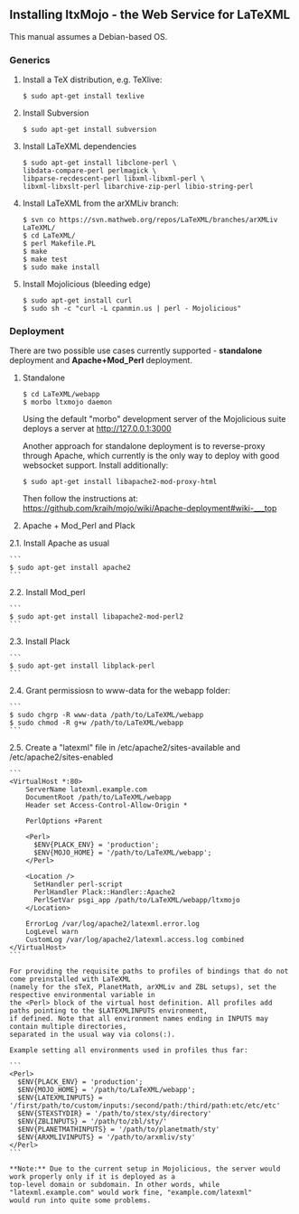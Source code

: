 ## Installing ltxMojo - the Web Service for LaTeXML

This manual assumes a Debian-based OS.

### Generics

1. Install a TeX distribution, e.g. TeXlive:

    ```
    $ sudo apt-get install texlive
    ```

2. Install Subversion
    
    ```
    $ sudo apt-get install subversion
    ```

3. Install LaTeXML dependencies
  
    ```
    $ sudo apt-get install libclone-perl \
    libdata-compare-perl perlmagick \
    libparse-recdescent-perl libxml-libxml-perl \
    libxml-libxslt-perl libarchive-zip-perl libio-string-perl
    ```

4. Install LaTeXML from the arXMLiv branch:
    
    ```
    $ svn co https://svn.mathweb.org/repos/LaTeXML/branches/arXMLiv LaTeXML/
    $ cd LaTeXML/
    $ perl Makefile.PL
    $ make
    $ make test
    $ sudo make install
    ```

5. Install Mojolicious (bleeding edge)

    ```
    $ sudo apt-get install curl
    $ sudo sh -c "curl -L cpanmin.us | perl - Mojolicious"
    ```

### Deployment

There are two possible use cases currently supported - **standalone** deployment and **Apache+Mod_Perl** deployment.

1. Standalone

    ```
    $ cd LaTeXML/webapp
    $ morbo ltxmojo daemon
    ```

    Using the default "morbo" development server of the Mojolicious suite deploys a server at http://127.0.0.1:3000

    Another approach for standalone deployment is to reverse-proxy through Apache, which currently is the only way
    to deploy with good websocket support. Install additionally:
 
    ```
    $ sudo apt-get install libapache2-mod-proxy-html
    ```

    Then follow the instructions at: https://github.com/kraih/mojo/wiki/Apache-deployment#wiki-___top

2. Apache + Mod_Perl and Plack

  2.1. Install Apache as usual
    
    ```
    $ sudo apt-get install apache2
    ```

  2.2. Install Mod_perl 
  
    ```
    $ sudo apt-get install libapache2-mod-perl2
    ```

  2.3. Install Plack
  
    ```
    $ sudo apt-get install libplack-perl
    ```

  2.4. Grant permissiosn to www-data for the webapp folder:
  
    ```
    $ sudo chgrp -R www-data /path/to/LaTeXML/webapp
    $ sudo chmod -R g+w /path/to/LaTeXML/webapp
    ```

  2.5. Create a "latexml" file in /etc/apache2/sites-available and /etc/apache2/sites-enabled

    ```
    <VirtualHost *:80>
        ServerName latexml.example.com 
        DocumentRoot /path/to/LaTeXML/webapp
        Header set Access-Control-Allow-Origin *                                    

        PerlOptions +Parent
                                                                  
        <Perl>
          $ENV{PLACK_ENV} = 'production';
          $ENV{MOJO_HOME} = '/path/to/LaTeXML/webapp';
        </Perl>

        <Location />
          SetHandler perl-script
          PerlHandler Plack::Handler::Apache2
          PerlSetVar psgi_app /path/to/LaTeXML/webapp/ltxmojo
        </Location>

        ErrorLog /var/log/apache2/latexml.error.log
        LogLevel warn
        CustomLog /var/log/apache2/latexml.access.log combined
    </VirtualHost>
    ```
    
    For providing the requisite paths to profiles of bindings that do not come preinstalled with LaTeXML
    (namely for the sTeX, PlanetMath, arXMLiv and ZBL setups), set the respective environmental variable in
    the <Perl> block of the virtual host definition. All profiles add paths pointing to the $LATEXMLINPUTS environment,
    if defined. Note that all environment names ending in INPUTS may contain multiple directories,
    separated in the usual way via colons(:).

    Example setting all environments used in profiles thus far:

    ```
    <Perl>
      $ENV{PLACK_ENV} = 'production';
      $ENV{MOJO_HOME} = '/path/to/LaTeXML/webapp';
      $ENV{LATEXMLINPUTS} = '/first/path/to/custom/inputs:/second/path:/third/path:etc/etc/etc'
      $ENV{STEXSTYDIR} = '/path/to/stex/sty/directory'
      $ENV{ZBLINPUTS} = '/path/to/zbl/sty/'
      $ENV{PLANETMATHINPUTS} = '/path/to/planetmath/sty'
      $ENV{ARXMLIVINPUTS} = '/path/to/arxmliv/sty'
    </Perl>
    ```
   
    **Note:** Due to the current setup in Mojolicious, the server would work properly only if it is deployed as a
    top-level domain or subdomain. In other words, while "latexml.example.com" would work fine, "example.com/latexml"
    would run into quite some problems.
